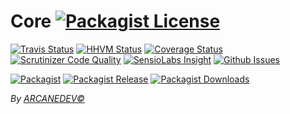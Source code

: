 Core [![Packagist License][badge_license]](LICENSE.md)
==============
[![Travis Status][badge_build]](https://travis-ci.org/ARCANESOFT/Core)
[![HHVM Status][badge_hhvm]](http://hhvm.h4cc.de/package/arcanesoft/core)
[![Coverage Status][badge_coverage]](https://scrutinizer-ci.com/g/ARCANESOFT/Core/?branch=master)
[![Scrutinizer Code Quality][badge_quality]](https://scrutinizer-ci.com/g/ARCANESOFT/Core/?branch=master)
[![SensioLabs Insight][badge_insight]](https://insight.sensiolabs.com/projects/[id])
[![Github Issues][badge_issues]](https://github.com/ARCANESOFT/Core/issues)

[![Packagist][badge_package]](https://packagist.org/packages/arcanesoft/core)
[![Packagist Release][badge_release]](https://packagist.org/packages/arcanesoft/core)
[![Packagist Downloads][badge_downloads]](https://packagist.org/packages/arcanesoft/core)

[badge_license]:   http://img.shields.io/packagist/l/arcanesoft/core.svg?style=flat-square
[badge_build]:     http://img.shields.io/travis/ARCANESOFT/Core.svg?style=flat-square
[badge_hhvm]:      https://img.shields.io/hhvm/arcanesoft/core.svg?style=flat-square
[badge_coverage]:  https://img.shields.io/scrutinizer/coverage/g/ARCANESOFT/Core.svg?style=flat-square
[badge_quality]:   https://img.shields.io/scrutinizer/g/ARCANESOFT/Core.svg?style=flat-square
[badge_insight]:   https://img.shields.io/sensiolabs/i/[id].svg?style=flat-square
[badge_issues]:    https://img.shields.io/github/issues/ARCANESOFT/Core.svg?style=flat-square

[badge_package]:   https://img.shields.io/badge/package-arcanesoft/core-blue.svg?style=flat-square
[badge_release]:   https://img.shields.io/packagist/v/arcanesoft/core.svg?style=flat-square
[badge_downloads]: https://img.shields.io/packagist/dt/arcanesoft/core.svg?style=flat-square

*By [ARCANEDEV&copy;](http://www.arcanedev.net/)*
